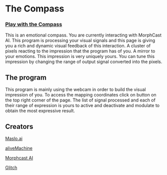 # The Compass

### [Play with the Compass](https://metamapper.glitch.me/)

This is an emotional compass.
You are currently interacting with MorphCast AI.
This program is processing your visual signals and this page is giving you a rich and dynamic visual feedback of this interaction.
A cluster of pixels reacting to the impression that the program has of you.
A mirror to your emotions.
This impression is very uniquely yours.
You can tune this impression by changing the range of output signal converted into the pixels.

## The program

This program is mainly using the webcam in order to build the visual impression of you.
To access the mapping coordinates click on button on the top right corner of the page.
The list of signal processed and each of their range of expression is yours to active and deactivate and modulate to obtain the most expressive result.

## Creators

[Maslo.ai](https://maslo.ai/)

[aliveMachine](https://alivemachine.io/)

[Morphcast AI](https://ai-sdk.morphcast.com/v1.14/docs/index.html)

[Glitch](https://glitch.com/about)
